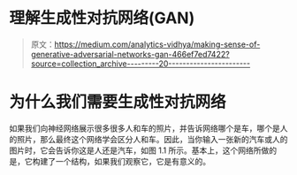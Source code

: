 # 理解生成性对抗网络(GAN)

> 原文：<https://medium.com/analytics-vidhya/making-sense-of-generative-adversarial-networks-gan-466ef7ed7422?source=collection_archive---------20----------------------->

# 为什么我们需要生成性对抗网络

如果我们向神经网络展示很多很多人和车的照片，并告诉网络哪个是车，哪个是人的照片，那么最终这个网络学会区分人和车。因此，当你输入一张新的汽车或人的图片时，它会告诉你这是人还是汽车，如图 1.1 所示。基本上，这个网络所做的是，它构建了一个结构，如果我们观察它，它是有意义的。